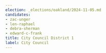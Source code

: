 ```yaml
---
election: _elections/oakland/2024-11-05.md
candidates:
- zac-unger
- len-raphael
- debra-sherman
- edward-c-frank
title: City Council District 1
label: City Council
---
```

